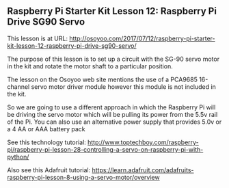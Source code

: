 ## Raspberry Pi Starter Kit Lesson 12: Raspberry Pi Drive SG90 Servo

This lesson is at URL: http://osoyoo.com/2017/07/12/raspberry-pi-starter-kit-lesson-12-raspberry-pi-drive-sg90-servo/

The purpose of this lesson is to set up a circuit with the SG-90 servo motor in the kit
and rotate the motor shaft to a particular position.

The lesson on the Osoyoo web site mentions the use of a PCA9685 16-channel servo motor driver module
however this module is not included in the kit.

So we are going to use a different approach in which the Raspberry Pi will be driving the servo motor
which will be pulling its power from the 5.5v rail of the Pi. You can also use an alternative power
supply that provides 5.0v or a 4 AA or AAA battery pack 

See this technology tutorial: http://www.toptechboy.com/raspberry-pi/raspberry-pi-lesson-28-controlling-a-servo-on-raspberry-pi-with-python/

Also see this Adafruit tutorial: https://learn.adafruit.com/adafruits-raspberry-pi-lesson-8-using-a-servo-motor/overview
